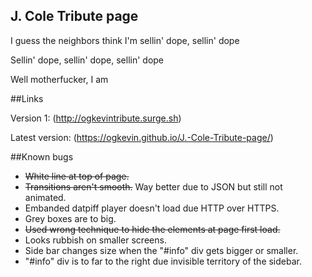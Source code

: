 ## J. Cole Tribute page

I guess the neighbors think I'm sellin' dope, sellin' dope

Sellin' dope, sellin' dope, sellin' dope

Well motherfucker, I am

##Links

Version 1: (http://ogkevintribute.surge.sh)

Latest version: (https://ogkevin.github.io/J.-Cole-Tribute-page/)

##Known bugs

* ~~White line at top of page.~~
* ~~Transitions aren't smooth.~~ Way better due to JSON but still not animated.
* Embanded datpiff player doesn't load due HTTP over HTTPS.
* Grey boxes are to big.
* ~~Used wrong technique to hide the elements at page first load.~~
* Looks rubbish on smaller screens.
* Side bar changes size when the "#info" div gets bigger or smaller.
* "#info" div is to far to the right due invisible territory of the sidebar.
